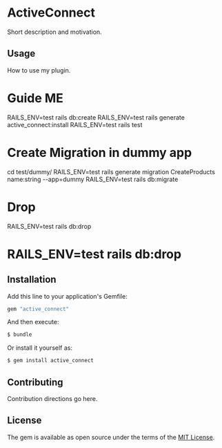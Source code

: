 # ActiveConnect
Short description and motivation.

## Usage
How to use my plugin.


# Guide ME
RAILS_ENV=test rails db:create
RAILS_ENV=test rails generate active_connect:install
RAILS_ENV=test rails test

# Create Migration in dummy app
cd test/dummy/
RAILS_ENV=test rails generate migration CreateProducts name:string --app=dummy
RAILS_ENV=test rails db:migrate

# Drop
RAILS_ENV=test rails db:drop


# RAILS_ENV=test rails db:drop

## Installation
Add this line to your application's Gemfile:

```ruby
gem "active_connect"
```

And then execute:
```bash
$ bundle
```

Or install it yourself as:
```bash
$ gem install active_connect
```

## Contributing
Contribution directions go here.

## License
The gem is available as open source under the terms of the [MIT License](https://opensource.org/licenses/MIT).
